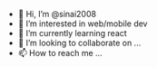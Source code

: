- 👋 Hi, I’m @sinai2008
- 👀 I’m interested in web/mobile dev
- 🌱 I’m currently learning react
- 💞️ I’m looking to collaborate on ...
- 📫 How to reach me ...

<!---
sinai2008/sinai2008 is a ✨ special ✨ repository because its `README.md` (this file) appears on your GitHub profile.
You can click the Preview link to take a look at your changes.
--->
